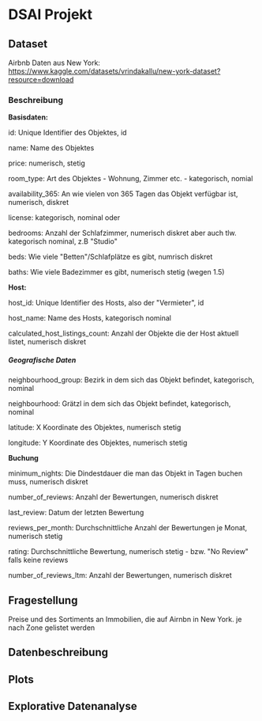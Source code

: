 # DSAI Projekt

## Dataset

Airbnb Daten aus New York: https://www.kaggle.com/datasets/vrindakallu/new-york-dataset?resource=download



### Beschreibung

**Basisdaten:**

id: Unique Identifier des Objektes, id

name: Name des Objektes

price: numerisch, stetig

room_type: Art des Objektes - Wohnung, Zimmer etc. - kategorisch, nomial

availability_365: An wie vielen von 365 Tagen das Objekt verfügbar ist, numerisch, diskret

license:  kategorisch, nominal oder 

bedrooms: Anzahl der Schlafzimmer, numerisch diskret aber auch tlw. kategorisch nominal, z.B "Studio"

beds: Wie viele "Betten"/Schlafplätze es gibt, numrisch diskret

baths: Wie viele Badezimmer es gibt, numerisch stetig (wegen 1.5)



**Host:**

host_id: Unique Identifier des Hosts, also der "Vermieter", id

host_name: Name des Hosts, kategorisch nominal

calculated_host_listings_count: Anzahl der Objekte die der Host aktuell listet, numerisch diskret



##### **Geografische Daten**

neighbourhood_group: Bezirk in dem sich das Objekt befindet, kategorisch, nominal

neighbourhood: Grätzl in dem sich das Objekt befindet, kategorisch, nominal

latitude: X Koordinate des Objektes, numerisch stetig

longitude: Y Koordinate des Objektes, numerisch stetig



**Buchung**

minimum_nights: Die Dindestdauer die man das Objekt in Tagen buchen muss, numerisch diskret

number_of_reviews: Anzahl der Bewertungen, numerisch diskret

last_review: Datum der letzten Bewertung

reviews_per_month: Durchschnittliche Anzahl der Bewertungen je Monat, numerisch stetig

rating: Durchschnittliche Bewertung, numerisch stetig - bzw. "No Review" falls keine reviews

number_of_reviews_ltm: Anzahl der Bewertungen, numerisch diskret





## Fragestellung

Preise und des Sortiments an Immobilien, die auf Airnbn in New York. je nach Zone gelistet werden



 



## Datenbeschreibung





## Plots





## Explorative Datenanalyse

